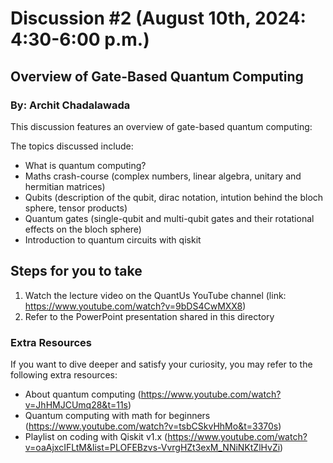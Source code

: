 # Discussion #2 (August 10th, 2024: 4:30-6:00 p.m.)
## Overview of Gate-Based Quantum Computing
### By: Archit Chadalawada

This discussion features an overview of gate-based quantum computing:

The topics discussed include:
* What is quantum computing?
* Maths crash-course (complex numbers, linear algebra, unitary and hermitian matrices)
* Qubits (description of the qubit, dirac notation, intution behind the bloch sphere, tensor products)
* Quantum gates (single-qubit and multi-qubit gates and their rotational effects on the bloch sphere)
* Introduction to quantum circuits with qiskit

## Steps for you to take
1. Watch the lecture video on the QuantUs YouTube channel (link: https://www.youtube.com/watch?v=9bDS4CwMXX8)
2. Refer to the PowerPoint presentation shared in this directory

### Extra Resources
If you want to dive deeper and satisfy your curiosity, you may refer to the following extra resources:
* About quantum computing (https://www.youtube.com/watch?v=JhHMJCUmq28&t=11s)
* Quantum computing with math for beginners (https://www.youtube.com/watch?v=tsbCSkvHhMo&t=3370s)
* Playlist on coding with Qiskit v1.x (https://www.youtube.com/watch?v=oaAjxcIFLtM&list=PLOFEBzvs-VvrgHZt3exM_NNiNKtZlHvZi)
